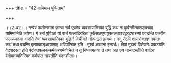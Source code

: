 +++
title = "42 यामिमाम् पुष्पिताम्"

+++
  
  
।।2.42।। नन्वेवं फलोत्तमतां ज्ञात्वा सर्व एवमेव व्यवसायात्मिकां बुद्धिं
कथं न कुर्वन्तीत्याशङ्क्याह यामिमामिति त्रयेण। ये इमां पुष्पितां यां
वाचं फलादिरहितां कुत्सितपुष्पयुक्तलतावददूरदृष्टरम्यां प्रवदन्ति
प्रकर्षेण फलरूपतया वन्दति तेषां व्यवसायात्मिका बुद्धिर्न विधीयते
नोत्पद्यत इत्यर्थः। ननु तेऽपि शास्त्रोक्तज्ञानवन्तः कथं तथा वदन्ति
इत्याकाङ्क्षायामाह अविपश्चित इति। मूर्खा अज्ञाना इत्यर्थः। तेषां मूढत्वं
विशेषणैः प्रकटयति वेदवादरता इति वेदोक्तफलककर्मकरणमेवोचितं न तु
निष्कामतया ते तथा अत एव नान्यदस्तीति वादिनः वेदोक्तव्यतिरिक्तं कर्मफलं
नास्तीति वदनशीलाः।  
  
  
  

